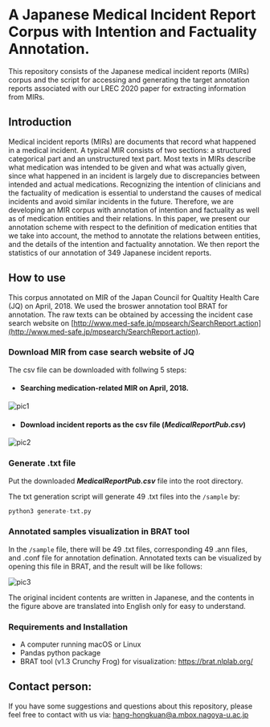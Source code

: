 # A Japanese Medical Incident Report Corpus with Intention and Factuality Annotation.
This repository consists of the Japanese medical incident reports (MIRs) corpus and the script for accessing and generating the target annotation reports associated with our LREC 2020 paper for extracting information from MIRs.

## Introduction
Medical incident reports (MIRs) are documents that record what happened in a medical incident. A typical MIR consists of two sections: a structured categorical part and an unstructured text part. Most texts in MIRs describe what medication was intended to be given and what was actually given, since what happened in an incident is largely due to discrepancies between intended and actual medications. Recognizing the intention of clinicians and the factuality of medication is essential to understand the causes of medical incidents and avoid similar incidents in the future. Therefore, we are developing an MIR corpus with annotation of intention and factuality as well as of medication entities and their relations. In this paper, we present our annotation scheme with respect to the definition of medication entities that we take into account, the method to annotate the relations between entities, and the details of the intention and factuality annotation. We then report the statistics of our annotation of 349 Japanese incident reports.  

## How to use
This corpus annotated on MIR of the Japan Council for Qualtity Health Care (JQ) on April, 2018. We used the broswer annotation tool BRAT for annotation. The raw texts can be obtained by accessing the incident case search website on [http://www.med-safe.jp/mpsearch/SearchReport.action](http://www.med-safe.jp/mpsearch/SearchReport.action).

### Download MIR from case search website of JQ
The csv file can be downloaded with follwing 5 steps:
* #### Searching medication-related MIR on April, 2018.
![pic1](https://github.com/zhkleciel/JQMIR/blob/master/pics/pic1.png)
* #### Download incident reports as the csv file (***MedicalReportPub.csv***)
![pic2](https://github.com/zhkleciel/JQMIR/blob/master/pics/pic2.png)

### Generate .txt file

Put the downloaded ***MedicalReportPub.csv*** file into the root directory.

The txt generation script will generate 49 .txt files into the `/sample` by:
```python
python3 generate-txt.py
```
### Annotated samples visualization in BRAT tool
In the `/sample` file, there will be 49 .txt files, corresponding 49 .ann files, and .conf file for annotation defination. Annotated texts can be visualized by opening this file in BRAT, and the result will be like follows:

![pic3](https://github.com/zhkleciel/JQMIR/blob/master/pics/mir-in-brat.png)

The original incident contents are written in Japanese, and the contents in the figure above are translated into English only for easy to understand. 

### Requirements and Installation
* A computer running macOS or Linux
* Pandas python package
* BRAT tool (v1.3 Crunchy Frog) for visualization: https://brat.nlplab.org/

## Contact person:
If you have some suggestions and questions about this repository, please feel free to contact with us via: hang-hongkuan@a.mbox.nagoya-u.ac.jp
